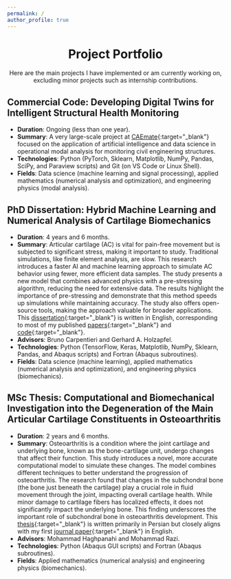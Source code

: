 ```yaml
---
permalink: /
author_profile: true
---
```

<div align="center">
<h1 style="font-size: 2em;">Project Portfolio</h1>
Here are the main projects I have implemented or am currently working on, excluding minor projects such as internship contributions.
</div>

## Commercial Code: Developing Digital Twins for Intelligent Structural Health Monitoring
  - **Duration**: Ongoing (less than one year).
  - **Summary**: A very large-scale project at [CAEmate](https://caemate.com/){:target="_blank"} focused on the application of artificial intelligence and data science in operational modal analysis for monitoring civil engineering structures.
  - **Technologies**: Python (PyTorch, Sklearn, Matplotlib, NumPy, Pandas, SciPy, and Paraview scripts) and Git (on VS Code or Linux Shell).
  - **Fields**: Data science (machine learning and signal processing), applied mathematics (numerical analysis and optimization), and engineering physics (modal analysis).

## PhD Dissertation: Hybrid Machine Learning and Numerical Analysis of Cartilage Biomechanics
  - **Duration**: 4 years and 6 months.
  - **Summary**: Articular cartilage (AC) is vital for pain-free movement but is subjected to significant stress, making it important to study. Traditional simulations, like finite element analysis, are slow. This research introduces a faster AI and machine learning approach to simulate AC behavior using fewer, more efficient data samples. The study presents a new model that combines advanced physics with a pre-stressing algorithm, reducing the need for extensive data. The results highlight the importance of pre-stressing and demonstrate that this method speeds up simulations while maintaining accuracy. The study also offers open-source tools, making the approach valuable for broader applications. This [dissertation](https://www.researchgate.net/publication/382241558_Hybrid_Machine_Learning_and_Numerical_Analysis_of_Cartilage_Biomechanics){:target="_blank"} is written in English, corresponding to most of my published [papers](https://shayansss.github.io/publications.pdf){:target="_blank"} and [code](https://github.com/shayansss){:target="_blank"}.
  - **Advisors**: Bruno Carpentieri and Gerhard A. Holzapfel.
  - **Technologies**: Python (TensorFlow, Keras, Matplotlib, NumPy, Sklearn, Pandas, and Abaqus scripts) and Fortran (Abaqus subroutines).
  - **Fields**: Data science (machine learning), applied mathematics (numerical analysis and optimization), and engineering physics (biomechanics).

## MSc Thesis: Computational and Biomechanical Investigation into the Degeneration of the Main Articular Cartilage Constituents in Osteoarthritis
  - **Duration**: 2 years and 6 months.
  - **Summary**: Osteoarthritis is a condition where the joint cartilage and underlying bone, known as the bone-cartilage unit, undergo changes that affect their function. This study introduces a novel, more accurate computational model to simulate these changes. The model combines different techniques to better understand the progression of osteoarthritis. The research found that changes in the subchondral bone (the bone just beneath the cartilage) play a crucial role in fluid movement through the joint, impacting overall cartilage health. While minor damage to cartilage fibers has localized effects, it does not significantly impact the underlying bone. This finding underscores the important role of subchondral bone in osteoarthritis development. This [thesis](http://dx.doi.org/10.13140/RG.2.2.32634.44488/1){:target="_blank"} is written primarily in Persian but closely aligns with my first [journal paper](https://shayansss.github.io/files/2019_09_preprint.pdf){:target="_blank"} in English.
  - **Advisors**: Mohammad Haghpanahi and Mohammad Razi.
  - **Technologies**: Python (Abaqus GUI scripts) and Fortran (Abaqus subroutines).
  - **Fields**: Applied mathematics (numerical analysis) and engineering physics (biomechanics).
